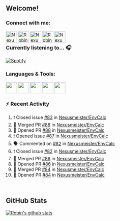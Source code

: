 
<!-- Allgemeine Notizen
	Die Icons sind unter diesen beiden Links zu finden:
	GitHub Repo: https://github.com/simple-icons/simple-icons
		> raw.githubusercontent ist erreichbar über Kontextmenü auf Bild und "Bild in neuem Tab öffnen"
	Simple Icons: https://cdn.jsdelivr.net/npm/simple-icons@3/icons/
 -->


## Welcome!

### Connect with me:
[<img align="left" alt="Nexusmeister | Twitter" width="35px" src="https://cdn.jsdelivr.net/npm/simple-icons@v3/icons/twitter.svg" />][twitter]
[<img align="left" alt="Robin Kaltenbach | Xing" width="35px" src="https://cdn.jsdelivr.net/npm/simple-icons@3.13.0/icons/xing.svg" />][xing]
[<img align="left" alt="Nexusmeister | Twitch" width="35px" src="https://simpleicons.org/icons/twitch.svg" />][twitch]
[<img align="left" alt="Robin Kaltenbach | Stack Overflow" width="35px" src="https://cdn.jsdelivr.net/npm/simple-icons@3.13.0/icons/stackoverflow.svg" />][stackOverflow]
[<img align="left" alt="Nexusmeister | Steam" width="35px" src="https://cdn.jsdelivr.net/npm/simple-icons@3.13.0/icons/steam.svg" />][steam]

<br />

### Currently listening to... 🎧

[![Spotify](https://spotify-now-playing.nexusmeister.vercel.app/api/spotify)](https://open.spotify.com/user/xkaltix?si=h_gYbj2sTlamJW9soY9fnQ)

### Languages & Tools:

<img width="35px" align="left" src="https://raw.githubusercontent.com/simple-icons/simple-icons/develop/icons/dot-net.svg" />
<img width="35px" align="left" src="https://raw.githubusercontent.com/simple-icons/simple-icons/develop/icons/csharp.svg" />
<img width="35px" align="left" src="https://raw.githubusercontent.com/simple-icons/simple-icons/develop/icons/visualstudio.svg" />
<img width="35px" align="left" src="https://raw.githubusercontent.com/simple-icons/simple-icons/develop/icons/microsoftsqlserver.svg" />
<img width="35px" align="left" src="https://github.com/simple-icons/simple-icons/blob/develop/icons/xamarin.svg" />

<br/>
<br/>

### :zap: Recent Activity
<!--START_SECTION:activity-->
1. ❗️ Closed issue [#83](https://github.com/Nexusmeister/EnvCalc/issues/83) in [Nexusmeister/EnvCalc](https://github.com/Nexusmeister/EnvCalc)
2. 🎉 Merged PR [#88](https://github.com/Nexusmeister/EnvCalc/pull/88) in [Nexusmeister/EnvCalc](https://github.com/Nexusmeister/EnvCalc)
3. 💪 Opened PR [#88](https://github.com/Nexusmeister/EnvCalc/pull/88) in [Nexusmeister/EnvCalc](https://github.com/Nexusmeister/EnvCalc)
4. ❗️ Opened issue [#87](https://github.com/Nexusmeister/EnvCalc/issues/87) in [Nexusmeister/EnvCalc](https://github.com/Nexusmeister/EnvCalc)
5. 🗣 Commented on [#82](https://github.com/Nexusmeister/EnvCalc/issues/82) in [Nexusmeister/EnvCalc](https://github.com/Nexusmeister/EnvCalc)
6. ❗️ Closed issue [#82](https://github.com/Nexusmeister/EnvCalc/issues/82) in [Nexusmeister/EnvCalc](https://github.com/Nexusmeister/EnvCalc)
7. 🎉 Merged PR [#86](https://github.com/Nexusmeister/EnvCalc/pull/86) in [Nexusmeister/EnvCalc](https://github.com/Nexusmeister/EnvCalc)
8. 💪 Opened PR [#86](https://github.com/Nexusmeister/EnvCalc/pull/86) in [Nexusmeister/EnvCalc](https://github.com/Nexusmeister/EnvCalc)
9. 🎉 Merged PR [#84](https://github.com/Nexusmeister/EnvCalc/pull/84) in [Nexusmeister/EnvCalc](https://github.com/Nexusmeister/EnvCalc)
10. 💪 Opened PR [#84](https://github.com/Nexusmeister/EnvCalc/pull/84) in [Nexusmeister/EnvCalc](https://github.com/Nexusmeister/EnvCalc)
<!--END_SECTION:activity-->
 
 <br/>

## GitHub Stats
[![Robin's github stats](https://github-readme-stats.vercel.app/api?username=nexusmeister&count_private=true&show_icons=true&theme=dark)](https://github.com/anuraghazra/github-readme-stats)

[twitter]: https://twitter.com/nexxusmeister
[xing]: https://www.xing.com/profile/Robin_Kaltenbach3
[twitch]: https://www.twitch.tv/nexusmeister
[stackOverflow]: https://stackoverflow.com/users/10840553/robin-kaltenbach
[steam]: https://steamcommunity.com/id/nexusmeister

